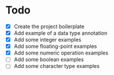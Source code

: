 # Todo
- [x] Create the project boilerplate
- [x] Add example of a data type annotation
- [x] Add some integer examples
- [x] Add some floating-point examples
- [x] Add some numeric operation examples
- [ ] Add some boolean examples
- [ ] Add some character type examples